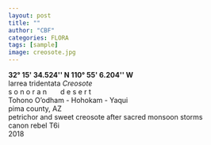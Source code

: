 ```yaml
---
layout: post
title: ""
author: "CBF"
categories: FLORA
tags: [sample]
image: creosote.jpg
---
```

**32° 15' 34.524'' N 110° 55' 6.204'' W**<br>
larrea tridentata *Creosote*<br> 
s o n o r a n &nbsp; &nbsp; &nbsp; d e s e r t <br>
Tohono O’odham - Hohokam - Yaqui <br>
pima county, AZ <br>
petrichor and sweet creosote after sacred monsoon storms <br>
canon rebel T6i <br>
2018
